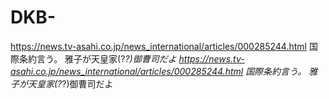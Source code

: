 # DKB-
https://news.tv-asahi.co.jp/news_international/articles/000285244.html 国際条約言う。 雅子が天皇家(?_?)御曹司だよ
https://news.tv-asahi.co.jp/news_international/articles/000285244.html
国際条約言う。
雅子が天皇家(?_?)御曹司だよ
